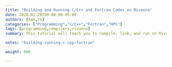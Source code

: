 ```yaml
---
title: "Building and Running C/C++ and Fortran Codes on Rivanna"
date: 2020-02-28T00:00:00-05:00
authors: [kah,rs]
categories: ["Programming","C/C++","Fortran","HPC"]
tags: [programming,compilers,rivanna]
summary: This tutorial will teach you to compile, link, and run on Rivanna programs written in C, C++, or Fortran. 

notes: "building-running-c-cpp-fortran"

weight: 600

---
```

